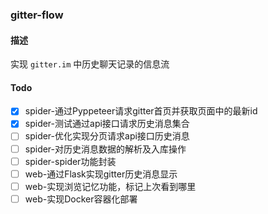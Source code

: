 ### gitter-flow

#### 描述

实现 `gitter.im` 中历史聊天记录的信息流


#### Todo

* [x] spider-通过Pyppeteer请求gitter首页并获取页面中的最新id
* [x] spider-测试通过api接口请求历史消息集合
* [ ] spider-优化实现分页请求api接口历史消息
* [ ] spider-对历史消息数据的解析及入库操作
* [ ] spider-spider功能封装
* [ ] web-通过Flask实现gitter历史消息显示
* [ ] web-实现浏览记忆功能，标记上次看到哪里
* [ ] web-实现Docker容器化部署
